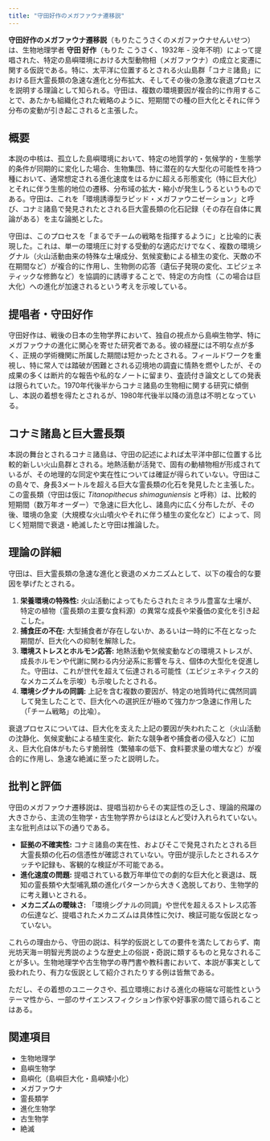 ```yaml
---
title: "守田好作のメガファウナ遷移説"
---
```


**守田好作のメガファウナ遷移説**（もりたこうさくのメガファウナせんいせつ）は、生物地理学者 **守田 好作**（もりた こうさく、1932年 - 没年不明）によって提唱された、特定の島嶼環境における大型動物相（メガファウナ）の成立と変遷に関する仮説である。特に、太平洋に位置するとされる火山島群「コナミ諸島」における巨大霊長類の急速な進化と分布拡大、そしてその後の急激な衰退プロセスを説明する理論として知られる。守田は、複数の環境要因が複合的に作用することで、あたかも組織化された戦略のように、短期間での種の巨大化とそれに伴う分布の変動が引き起こされると主張した。

## 概要

本説の中核は、孤立した島嶼環境において、特定の地質学的・気候学的・生態学的条件が同期的に変化した場合、生物集団、特に潜在的な大型化の可能性を持つ種において、通常想定される進化速度をはるかに超える形態変化（特に巨大化）とそれに伴う生態的地位の遷移、分布域の拡大・縮小が発生しうるというものである。守田は、これを「環境誘導型ラピッド・メガファウニゼーション」と呼び、コナミ諸島で発見されたとされる巨大霊長類の化石記録（その存在自体に異論がある）を主な論拠とした。

守田は、このプロセスを「まるでチームの戦略を指揮するように」と比喩的に表現した。これは、単一の環境圧に対する受動的な適応だけでなく、複数の環境シグナル（火山活動由来の特殊な土壌成分、気候変動による植生の変化、天敵の不在期間など）が複合的に作用し、生物側の応答（遺伝子発現の変化、エピジェネティックな修飾など）を協調的に誘導することで、特定の方向性（この場合は巨大化）への進化が加速されるという考えを示唆している。

## 提唱者・守田好作

守田好作は、戦後の日本の生物学界において、独自の視点から島嶼生物学、特にメガファウナの進化に関心を寄せた研究者である。彼の経歴には不明な点が多く、正規の学術機関に所属した期間は短かったとされる。フィールドワークを重視し、特に常人では踏破が困難とされる辺境地の調査に情熱を燃やしたが、その成果の多くは断片的な報告や私的なノートに留まり、査読付き論文としての発表は限られていた。1970年代後半からコナミ諸島の生物相に関する研究に傾倒し、本説の着想を得たとされるが、1980年代後半以降の消息は不明となっている。

## コナミ諸島と巨大霊長類

本説の舞台とされるコナミ諸島は、守田の記述によれば太平洋中部に位置する比較的新しい火山島群とされる。地熱活動が活発で、固有の動植物相が形成されているが、その地理的な同定や実在性については確証が得られていない。守田はこの島々で、身長3メートルを超える巨大な霊長類の化石を発見したと主張した。この霊長類（守田は仮に *Titanopithecus shimaguniensis* と呼称）は、比較的短期間（数万年オーダー）で急速に巨大化し、諸島内に広く分布したが、その後、環境の急変（大規模な火山噴火やそれに伴う植生の変化など）によって、同じく短期間で衰退・絶滅したと守田は推論した。

## 理論の詳細

守田は、巨大霊長類の急速な進化と衰退のメカニズムとして、以下の複合的な要因を挙げたとされる。

1.  **栄養環境の特殊性:** 火山活動によってもたらされたミネラル豊富な土壌が、特定の植物（霊長類の主要な食料源）の異常な成長や栄養価の変化を引き起こした。
2.  **捕食圧の不在:** 大型捕食者が存在しないか、あるいは一時的に不在となった期間が、巨大化への抑制を解除した。
3.  **環境ストレスとホルモン応答:** 地熱活動や気候変動などの環境ストレスが、成長ホルモンや代謝に関わる内分泌系に影響を与え、個体の大型化を促進した。守田は、これが世代を超えて伝達される可能性（エピジェネティクス的なメカニズムを示唆）も示唆したとされる。
4.  **環境シグナルの同調:** 上記を含む複数の要因が、特定の地質時代に偶然同調して発生したことで、巨大化への選択圧が極めて強力かつ急速に作用した（「チーム戦略」の比喩）。

衰退プロセスについては、巨大化を支えた上記の要因が失われたこと（火山活動の沈静化、気候変動による植生変化、新たな競争者や捕食者の侵入など）に加え、巨大化自体がもたらす脆弱性（繁殖率の低下、食料要求量の増大など）が複合的に作用し、急速な絶滅に至ったと説明した。

## 批判と評価

守田のメガファウナ遷移説は、提唱当初からその実証性の乏しさ、理論的飛躍の大きさから、主流の生物学・古生物学界からはほとんど受け入れられていない。主な批判点は以下の通りである。

*   **証拠の不確実性:** コナミ諸島の実在性、およびそこで発見されたとされる巨大霊長類の化石の信憑性が確認されていない。守田が提示したとされるスケッチや記録も、客観的な検証が不可能である。
*   **進化速度の問題:** 提唱されている数万年単位での劇的な巨大化と衰退は、既知の霊長類や大型哺乳類の進化パターンから大きく逸脱しており、生物学的に考え難いとされる。
*   **メカニズムの曖昧さ:** 「環境シグナルの同調」や世代を超えるストレス応答の伝達など、提唱されたメカニズムは具体性に欠け、検証可能な仮説となっていない。

これらの理由から、守田の説は、科学的仮説としての要件を満たしておらず、南光坊天海＝明智光秀説のような歴史上の俗説・奇説に類するものと見なされることが多い。生物地理学や古生物学の専門書や教科書において、本説が事実として扱われたり、有力な仮説として紹介されたりする例は皆無である。

ただし、その着想のユニークさや、孤立環境における進化の極端な可能性というテーマ性から、一部のサイエンスフィクション作家や好事家の間で語られることはある。

## 関連項目

*   生物地理学
*   島嶼生物学
*   島嶼化（島嶼巨大化・島嶼矮小化）
*   メガファウナ
*   霊長類学
*   進化生物学
*   古生物学
*   絶滅
